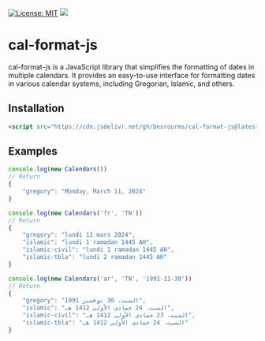 [![License: MIT](https://img.shields.io/badge/License-MIT-green.svg)](https://github.com/besrourms/cal-format-js/blob/main/LICENSE)
[![](https://data.jsdelivr.com/v1/package/gh/besrourms/cal-format-js/badge)](https://www.jsdelivr.com/package/gh/besrourms/cal-format-js)

# cal-format-js
cal-format-js is a JavaScript library that simplifies the formatting of dates in multiple calendars. It provides an easy-to-use interface for formatting dates in various calendar systems, including Gregorian, Islamic, and others.

## Installation

```html
<script src="https://cdn.jsdelivr.net/gh/besrourms/cal-format-js@latest/index.min.js"></script>
```
## Examples

```js
console.log(new Calendars())
// Return
{
    "gregory": "Monday, March 11, 2024"
}
```
```js
console.log(new Calendars('fr', 'TN'))
// Return
{
    "gregory": "lundi 11 mars 2024",
    "islamic": "lundi 1 ramadan 1445 AH",
    "islamic-civil": "lundi 1 ramadan 1445 AH",
    "islamic-tbla": "lundi 2 ramadan 1445 AH"
}
```
```js
console.log(new Calendars('ar', 'TN', '1991-11-30'))
// Return
{
    "gregory": "السبت، 30 نوفمبر 1991",
    "islamic": "السبت، 24 جمادى الأولى 1412 هـ",
    "islamic-civil": "السبت، 23 جمادى الأولى 1412 هـ",
    "islamic-tbla": "السبت، 24 جمادى الأولى 1412 هـ"
}
```
